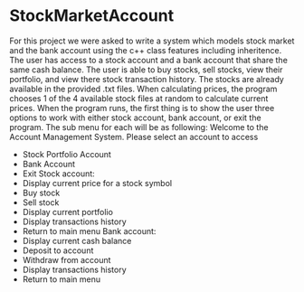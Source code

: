 # StockMarketAccount
For this project we were asked to write a system which models stock market and the bank account using the c++ class features including inheritence. The user has access to a stock account and a bank account that share the same cash balance. The user is able to buy stocks, sell stocks, view their portfolio, and view there stock transaction history. The stocks are already available in the provided .txt files. When calculating prices, the program chooses 1 of the 4 available stock files at random to calculate current prices. When the program runs, the first thing is to show the user three options to work with either stock account, bank account, or exit the program. The sub menu for each will be as following:
Welcome to the Account Management System.
Please select an account to access
- Stock Portfolio Account
- Bank Account
- Exit
Stock account:
- Display current price for a stock symbol
- Buy stock
- Sell stock
- Display current portfolio
- Display transactions history
- Return to main menu
Bank account:
- Display current cash balance
- Deposit to account
- Withdraw from account
- Display transactions history
- Return to main menu
